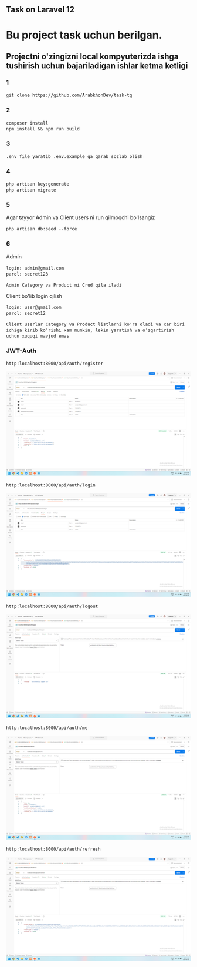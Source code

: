 ## Task on Laravel 12
# Bu project task uchun berilgan.
## Projectni o'zingizni local kompyuterizda ishga tushirish uchun bajariladigan ishlar ketma ketligi
### 1 
```
git clone https://github.com/ArabkhonDev/task-tg
```

### 2
```
composer install
npm install && npm run build
```
### 3
~~~
.env file yaratib .env.example ga qarab sozlab olish
~~~

### 4
```
php artisan key:generate
php artisan migrate
```
### 5
Agar tayyor Admin va Client users ni run qilmoqchi bo'lsangiz
```
php artisan db:seed --force
```

### 6
Admin
```
login: admin@gmail.com
parol: secret123
```
```
Admin Category va Product ni Crud qila iladi
```

Client bo'lib login qilish

```
login: user@gmail.com
parol: secret12
```
```
Client userlar Category va Product listlarni ko'ra oladi va xar biri 
ichiga kirib ko'rishi xam mumkin, lekin yaratish va o'zgartirish 
uchun xuquqi mavjud emas 
```
### JWT-Auth
```
http:localhost:8000/api/auth/register
```
<img src="./public/auth/register.png" alt="jwt-auth-register" />

```
http:localhost:8000/api/auth/login
```
<img src="./public/auth/login.png" alt="jwt-auth-register" />

```
http:localhost:8000/api/auth/logout
```
<img src="./public/auth/logout.png" alt="jwt-auth-register" />

```
http:localhost:8000/api/auth/me
```
<img src="./public/auth/me.png" alt="jwt-auth-register" />

```
http:localhost:8000/api/auth/refresh
```
<img src="./public/auth/refresh.png" alt="jwt-auth-register" />
